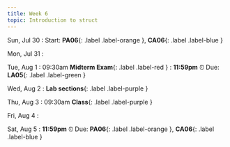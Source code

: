 ```yaml
---
title: Week 6
topic: Introduction to struct
---
```

Sun, Jul 30
: Start: **PA06**{: .label .label-orange }, **CA06**{: .label .label-blue }


Mon, Jul 31
: 

Tue, Aug 1
: 09:30am **Midterm Exam**{: .label .label-red }
: **11:59pm**  ⏰  Due: **LA05**{: .label .label-green }


Wed, Aug 2
: **Lab sections**{: .label .label-purple }


Thu, Aug 3
: 09:30am **Class**{: .label .label-purple } 


Fri, Aug 4
: 

Sat, Aug 5
: **11:59pm**  ⏰  Due: **PA06**{: .label .label-orange }, **CA06**{: .label .label-blue }


